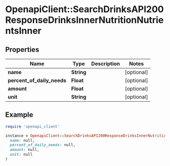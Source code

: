 # OpenapiClient::SearchDrinksAPI200ResponseDrinksInnerNutritionNutrientsInner

## Properties

| Name | Type | Description | Notes |
| ---- | ---- | ----------- | ----- |
| **name** | **String** |  | [optional] |
| **percent_of_daily_needs** | **Float** |  | [optional] |
| **amount** | **Float** |  | [optional] |
| **unit** | **String** |  | [optional] |

## Example

```ruby
require 'openapi_client'

instance = OpenapiClient::SearchDrinksAPI200ResponseDrinksInnerNutritionNutrientsInner.new(
  name: null,
  percent_of_daily_needs: null,
  amount: null,
  unit: null
)
```

